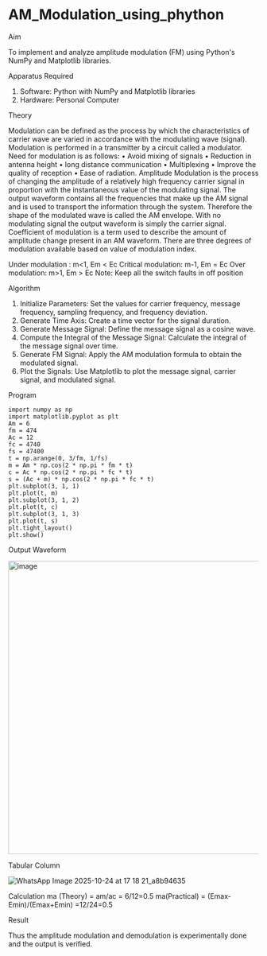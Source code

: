 # AM_Modulation_using_phython


Aim


To implement and analyze amplitude modulation (FM) using Python's NumPy and Matplotlib libraries. 

Apparatus Required

1.	Software: Python with NumPy and Matplotlib libraries
2.	Hardware: Personal Computer
  
Theory

Modulation can be defined as the process by which the characteristics of carrier wave are varied in accordance with the modulating wave (signal). Modulation is performed in a transmitter by a circuit called a modulator. Need for modulation is as follows: • Avoid mixing of signals • Reduction in antenna height • long distance communication • Multiplexing • Improve the quality of reception • Ease of radiation. Amplitude Modulation is the process of changing the amplitude of a relatively high frequency carrier signal in proportion with the instantaneous value of the modulating signal. The output waveform contains all the frequencies that make up the AM signal and is used to transport the information through the system. Therefore the shape of the modulated wave is called the AM envelope. With no modulating signal the output waveform is simply the carrier signal. Coefficient of modulation is a term used to describe the amount of amplitude change present in an AM waveform. There are three degrees of modulation available based on value of modulation index.

Under modulation : m<1, Em < Ec
Critical modulation: m-1, Em = Ec
Over modulation: m>1, Em > Ec
Note: Keep all the switch faults in off position

Algorithm


1.	Initialize Parameters: Set the values for carrier frequency, message frequency, sampling frequency, and frequency deviation.
2.	Generate Time Axis: Create a time vector for the signal duration.
3.	Generate Message Signal: Define the message signal as a cosine wave.
4.	Compute the Integral of the Message Signal: Calculate the integral of the message signal over time.
5.	Generate FM Signal: Apply the AM modulation formula to obtain the modulated signal.
6.	Plot the Signals: Use Matplotlib to plot the message signal, carrier signal, and modulated signal.

Program
```
import numpy as np
import matplotlib.pyplot as plt
Am = 6
fm = 474
Ac = 12
fc = 4740
fs = 47400
t = np.arange(0, 3/fm, 1/fs)
m = Am * np.cos(2 * np.pi * fm * t)
c = Ac * np.cos(2 * np.pi * fc * t)
s = (Ac + m) * np.cos(2 * np.pi * fc * t)
plt.subplot(3, 1, 1)
plt.plot(t, m)
plt.subplot(3, 1, 2)
plt.plot(t, c)
plt.subplot(3, 1, 3)
plt.plot(t, s)
plt.tight_layout()
plt.show()
```

Output Waveform

<img width="798" height="590" alt="image" src="https://github.com/user-attachments/assets/7eefeb23-bf37-46e2-b6c9-bcc1a891668c" />

Tabular Column

![WhatsApp Image 2025-10-24 at 17 18 21_a8b94635](https://github.com/user-attachments/assets/aa4746e7-4964-4c11-9347-ab1e7ebaf8c3)


Calculation
ma (Theory) = am/ac = 6/12=0.5
ma(Practical) = (Emax-Emin)/(Emax+Emin) =12/24=0.5



Result


Thus the amplitude modulation and demodulation is experimentally done and the output is verified.
